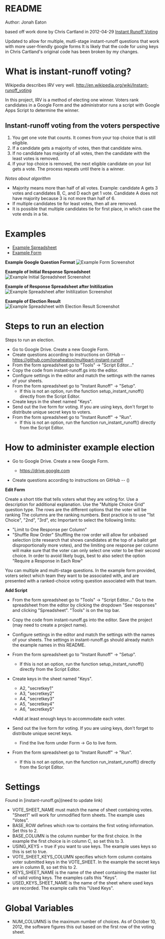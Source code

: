 # README

Author: Jonah Eaton

based off work done by Chris Cartland in 2012-04-29 [Instant Runoff Voting](http://github.com/cartland/instant-runoff "IRV")

Updated to allow for multiple, mutli-stage instant-runoff questions that work with more user-friendly google forms
It is likely that the code for using keys in Chris Cartland's original code has been broken by my changes.  


# What is instant-runoff voting?

Wikipedia describes IRV very well. http://en.wikipedia.org/wiki/Instant-runoff_voting

In this project, IRV is a method of electing one winner. Voters rank candidates in a Google Form and the administrator runs a script with Google Apps Script to determine the winner.

## Instant-runoff voting from the voters perspective

1. You get one vote that counts. It comes from your top choice that is still eligible.
2. If a candidate gets a majority of votes, then that candidate wins.
3. If no candidate has majority of all votes, then the candidate with the least votes is removed.
4. If your top choice is removed, the next eligible candidate on your list gets a vote. The process repeats until there is a winner.

_Notes about algorithm_

* Majority means more than half of all votes. Example: candidate A gets 3 votes and candidates B, C, and D each get 1 vote. Candidate A does not have majority because 3 is not more than half of 6.
* If multiple candidates tie for least votes, then all are removed.
* It is possible that multiple candidates tie for first place, in which case the vote ends in a tie.

# Examples
* [Example Spreadsheet](https://docs.google.com/spreadsheets/d/11bM4oySuRGeLi5jdxZ4p3awOjMDp4-6D2dvRzGrEGhE/edit?usp=sharing)
* [Example Form](https://forms.gle/ReTizBmeJ8ngrGpK8)

**Example Google Question Format** 
![Example Form Screenshot](ExampleGoogleFormQuestion.png?raw=true "Example Google Question Format")

**Example of Initial Response Spreadsheet**
![Example Initial Spreadsheet Screenshot](ExampleResponseSpreadSheet.png?raw=true "Initial Response Sheet")

**Example of Response Spreadsheet after Initilization**
![Example Spreadsheet after Initilization Screenshot](ExampleFormattedSpreadSheet.png?raw=true "Formatted Response Sheet")

**Example of Election Result**
![Example Spreadsheet with Election Result Screenshot](ExampleElectionResult.png?raw=true "Election Result")

# Steps to run an election

Steps to run an election.
* Go to Google Drive. Create a new Google Form.
* Create questions according to instructions on GitHub -- https://github.com/jonaheaton/multipart-instant-runoff
* From the form spreadsheet go to "Tools" -> "Script Editor..."
* Copy the code from instant-runoff.gs into the editor.
* Configure settings in the editor and match the settings with the names of your sheets.
* From the form spreadsheet go to "Instant Runoff" -> "Setup".
    * If this is not an option, run the function setup_instant_runoff() directly from the Script Editor.
* Create keys in the sheet named "Keys".
* Send out the live form for voting. If you are using keys, don't forget to distribute unique secret keys to voters.
* From the form spreadsheet go to "Instant Runoff" -> "Run".
    * If this is not an option, run the function run_instant_runoff() directly from the Script Editor.

# How to administer example election

* Go to Google Drive. Create a new Google Form.

    * https://drive.google.com
    
* Create questions according to instructions on GitHub -- ()

**Edit Form**

Create a short title that tells voters what they are voting for. Use a description for additional explanation. 
Use the "Multiple Choice Grid" question type.
The rows are the different options that the voter will be ranking
The columns are the ranking numbers. Best practice is to use "1st Choice", "2nd", "3rd", etc
Important to select the following limits:
* "Limit to One Response per Column"
* "Shuffle Row Order"
Shuffling the row order will allow for unbaised selection (cite research that shows candidates at the top of a ballot get disproportionally more votes), and the limiting one response per column will make sure that the voter can only select one voter to be their second choice. In order to avoid likely bugs, best to also select the option "Require a Response in Each Row"

You can multiple and multi-stage questions. In the example form provided, voters select which team they want to be associated with, and are presented with a ranked-choice voting question associated with that team. 

**Add Script**

* From the form spreadsheet go to "Tools" -> "Script Editor..."
Go to the spreadsheet from the editor by clicking the dropdown "See responses" and clicking "Spreadsheet". "Tools" is on the top bar.
* Copy the code from instant-runoff.gs into the editor.
Save the project (may need to create a project name). 
* Configure settings in the editor and match the settings with the names of your sheets.
The settings in instant-runoff.gs should already match the example names in this README.
* From the form spreadsheet go to "Instant Runoff" -> "Setup".
    * If this is not an option, run the function setup_instant_runoff() directly from the Script Editor.
* Create keys in the sheet named "Keys".
    * A2, "secretkey1"
    * A3, "secretkey2"
    * A4, "secretkey3"
    * A5, "secretkey4"
    * A6, "secretkey5"

    *Add at least enough keys to accommodate each voter.

* Send out the live form for voting. If you are using keys, don't forget to distribute unique secret keys.
    * Find the live form under Form -> Go to live form.
* From the form spreadsheet go to "Instant Runoff" -> "Run".
    * If this is not an option, run the function run_instant_runoff() directly from the Script Editor.

# Settings

Found in [instant-runoff.gs](need to update link)

* VOTE\_SHEET\_NAME must match the name of sheet containing votes. "Sheet1" will work for unmodified form sheets. The example uses "Votes".
* BASE\_ROW defines which row to contains the first voting information. Set this to 2.
* BASE\_COLUMN is the column number for the first choice. In the example the first choice is in column C, so set this to 3.
* USING\_KEYS = true if you want to use keys. The example uses keys so this is set to true.
* VOTE\_SHEET\_KEYS\_COLUMN specifies which form column contains voter submitted keys in the VOTE_SHEET. In the example the secret keys are in column B, so set this to 2.
* KEYS\_SHEET\_NAME is the name of the sheet containing the master list of valid voting keys. The examples calls this "Keys".
* USED\_KEYS\_SHEET\_NAME is the name of the sheet where used keys are recorded. The example calls this "Used Keys".

# Global Variables

* NUM\_COLUMNS is the maximum number of choices. As of October 10, 2012, the software figures this out based on the first row of the voting sheet.
